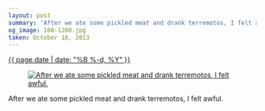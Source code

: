 ```yaml
---
layout: post
summary: 'After we ate some pickled meat and drank terremotos, I felt awful.'
og_image: 100-1280.jpg
taken: October 18, 2013
---
```


<div class="post">
 <time>
  <a href="/100">
   {{ page.date | date: "%B %-d, %Y" }}
  </a>
 </time>
 <a href="/100">
  <figure data-taken="10/18/2013">
   <img alt="After we ate some pickled meat and drank terremotos, I felt awful." sizes="(min-width: 700px) 50vw, calc(100vw - 2rem)" src="{{ site.assets_url }}/100-640.jpg" srcset="{{ site.assets_url }}/100-1280.jpg 1280w, {{ site.assets_url }}/100-960.jpg 960w, {{ site.assets_url }}/100-640.jpg 640w, {{ site.assets_url }}/100-320.jpg 320w"/>
  </figure>
 </a>
 <span>
  After we ate some pickled meat and drank terremotos, I felt awful.
 </span>
</div>
